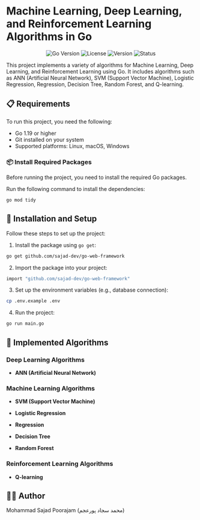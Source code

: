 # Machine Learning, Deep Learning, and Reinforcement Learning Algorithms in Go
<p align="center">
  <img src="https://img.shields.io/badge/Golang-1.21-blue?logo=go" alt="Go Version">
  <img src="https://img.shields.io/badge/License-MIT-green.svg?style=flat" alt="License">
  <img src="https://img.shields.io/badge/Version-1.0.0-blue.svg?style=flat" alt="Version">
  <img src="https://img.shields.io/badge/Status-Stable-brightgreen.svg?style=flat" alt="Status">
</p>

This project implements a variety of algorithms for Machine Learning, Deep Learning, and Reinforcement Learning using Go. It includes algorithms such as ANN (Artificial Neural Network), SVM (Support Vector Machine), Logistic Regression, Regression, Decision Tree, Random Forest, and Q-learning.


## 📋 Requirements

To run this project, you need the following:  

- Go 1.19 or higher  
- Git installed on your system  
- Supported platforms: Linux, macOS, Windows  

### 📦 Install Required Packages 

Before running the project, you need to install the required Go packages.  

Run the following command to install the dependencies:  

```bash
go mod tidy
```

## 🚀 Installation and Setup 

Follow these steps to set up the project:  

1. Install the package using `go get`:  

```bash
go get github.com/sajad-dev/go-web-framework
```
2. Import the package into your project:  
   
```bash
import "github.com/sajad-dev/go-web-framework"
```

3. Set up the environment variables (e.g., database connection):  

```bash
cp .env.example .env
```

4. Run the project: 

```bash
go run main.go
```

## 🧠 Implemented Algorithms

### Deep Learning Algorithms 

- **ANN (Artificial Neural Network)**  

### Machine Learning Algorithms 

- **SVM (Support Vector Machine)**  

- **Logistic Regression**  

- **Regression**  

- **Decision Tree**  

- **Random Forest**  

### Reinforcement Learning Algorithms

- **Q-learning**  


## 🧑‍💻 Author

Mohammad Sajad Poorajam (محمد سجاد پورعجم)
